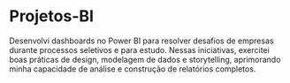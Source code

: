 # Projetos-BI
Desenvolvi dashboards no Power BI para resolver desafios de empresas durante processos seletivos e para estudo. Nessas iniciativas, exercitei boas práticas de design, modelagem de dados e storytelling, aprimorando minha capacidade de análise e construção de relatórios completos.

